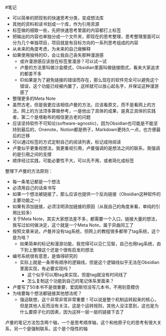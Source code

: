 #笔记

- 可以简单的把现有的快速思考分类，变成想法库
- 其他的资料和读书划成一个库，作为引用资源
- 标签做的细致一些，先把快速思考里面的内容都打上标签
- 把输出的内容也单独分成一个文件夹，即现在的思考整理，思考整理里面可以分为几个单独项目，项目就是有目标方向的一系列思考组成的内容
- 从未来的角度考虑，为未来的自己做解释
- 如果使用独特的ID，会让我自己丧失那种漫游感
	- 或许漫游感应该放在标签里漫游？可以试一试
	- 卢曼的方法里叫做沙盒模式，Obsidian里面叫做链接图式，看来大家追求的都差不多
	- ID如果是为了避免链接的错误而存在，那么现在的软件完全可以避免这个错误，这个功能已经被内置了，这样就可以放心起名字，并保证这种漫游感了
- 整理更多的Meta Note
- 虽然古老，但是我更应该相信卢曼的方法，应该看原文，而不是看网上的方法，网上的方法顶多算做参考，一是他出了具体的成果，是真正具体的实践者，第二个是塔勒布的相信更古老的问题
- 应该坚持软件不可知论(software-agnostic)，因为Obsidian也可能是不能坚持到最后的，Onenote，Notion都是例子，Markdown更持久一点，也方便最后的迁移
- 可以通过标签的方式定制自己的阅读列表，标记成待阅读
- 卢曼似乎更重视想法，我更重视引用，卢曼强调的是想法之间的联系，我强调的是引用之间的支撑
- 顺序经过实践，可能必要性不大，可以先不用，或者简化成标签

整理下卢曼的方法原则：

- 每一条笔记都是一个想法
- 必须用自己的话来书写
- 如果一个想法被链接了，那么应该也提供一个反向链接（Obsidian这种软件的主要功能之一）
- 如果有添加链接，必须注明添加链接的原因（从我自己的角度来看，单纯的引用比较多）
- 关于Meta Note，其实大家想法差不多，都需要一个入口，链接大量的想法，我写过如何做决定，这个就是一个Meta Note，属于异曲同工了
- 按照文章来说，卢曼并没有tag系统，但网上的教程很多都带了tag系统，这个是为啥？
	- 如果简单的标记和漫游功能，我觉得可以见仁见智，自己也用tag系统，由下到上整理这个还是个很有启发的想法
- 编号系统很有意思，是值得研究的
	- 实际上就是一条带有顺序的逻辑线，但是这个逻辑线似乎无法在Obsidian里面实现，有必要实现吗？
		- 这个似乎可以用tag来实现，但是tag就没有时间线了
		- 怎么复制这个功能到自己的笔记体系里面来？
- 卢曼写了50本书不是很重要，爱因斯坦没写几本书，不用刻意模仿
- 为啥要每个想法都链接其他想法呢？
	- 强迫联想，这个非常非常非常重要！可以说是整个机制运转起来的核心，但是其他人反而没有关注，这是个运转规则，其他人没注意到，这也是为什么要原子化的因素，因为这样一层一层的链接下去了

卢曼的笔记方法包含两个轴，一个是思考顺序轴，这个和他原子化的思考有很大关系，另一个是强制联系，这个是个隐性的轴